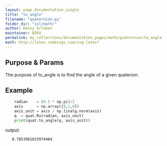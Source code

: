 ```yaml
---
layout: page_documentation_single
title: "to_angle"
filename: "quaternion.py"
folder_dir: "isl/math/"
author: Kenny Erleben
maintainer: DIKU
permalink: my_collections/documentation_pages/math/quaternion/to_angle
math: http://latex.codecogs.com/svg.latex? 
---
```

## Purpose & Params
The purpose of to_angle is to find the angle of a given quaterion.


## Example
```python
    radian    = (0.5 * np.pi)/2
    axis      = np.array([0,1,0])
    axis_unit = axis / np.linalg.norm(axis)
    q  = quat.Ru(radian, axis_unit)
    print(quat.to_angle(q, axis_unit))
```           
output:       
```bash       
   0.7853981633974484
```